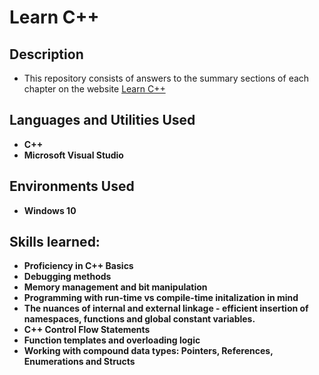 <h1>Learn C++</h1>

<h2>Description</h2>

- This repository consists of answers to the summary sections of each chapter on the website [Learn C++](https://www.learncpp.com/)

<h2>Languages and Utilities Used</h2>

- <b>C++</b> 
- <b>Microsoft Visual Studio</b>

<h2>Environments Used </h2>

- <b>Windows 10</b>

<h2>Skills learned:</h2>

- <b>Proficiency in C++ Basics</b> 
- <b>Debugging methods</b>
- <b>Memory management and bit manipulation</b>
- <b>Programming with run-time vs compile-time initalization in mind</b>
- <b>The nuances of internal and external linkage - efficient insertion of namespaces, functions and global constant variables.</b>
- <b>C++ Control Flow Statements</b>
- <b>Function templates and overloading logic</b>
- <b>Working with compound data types: Pointers, References, Enumerations and Structs</b>

<!--
 ```diff
- text in red
+ text in green
! text in orange
# text in gray
@@ text in purple (and bold)@@
```
--!>
